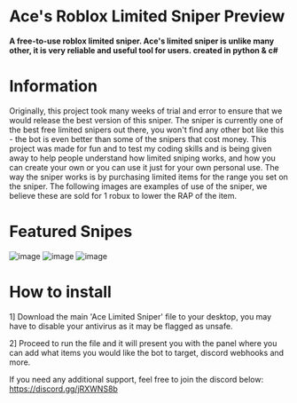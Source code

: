 # Ace's Roblox Limited Sniper Preview
**A free-to-use roblox limited sniper. Ace's limited sniper is unlike many other, it is very reliable and useful tool for users. created in python & c#**
# Information
Originally, this project took many weeks of trial and error to ensure that we would release the best version of this sniper. The sniper is currently one of the best free limited snipers out there, you won't find any other bot like this - the bot is even better than some of the snipers that cost money. This project was made for fun and to test my coding skills and is being given away to help people understand how limited sniping works, and how you can create your own or you can use it just for your own personal use. The way the sniper works is by purchasing limited items for the range you set on the sniper. The following images are examples of use of the sniper, we believe these are sold for 1 robux to lower the RAP of the item.

# Featured Snipes
![image](https://user-images.githubusercontent.com/53382312/184518298-c8bf02d8-2541-4ca0-95ce-041f16333955.png)
![image](https://user-images.githubusercontent.com/53382312/184518305-6b0fe59e-b156-459e-b468-a65050e81da1.png)
![image](https://user-images.githubusercontent.com/53382312/184518371-a9564b2d-fd65-4692-9be3-4c54cfef9016.png)

# How to install
1] Download the main 'Ace Limited Sniper' file to your desktop, you may have to disable your antivirus as it may be flagged as unsafe.

2] Proceed to run the file and it will present you with the panel where you can add what items you would like the bot to target, discord webhooks and more.

If you need any additional support, feel free to join the discord below:
https://discord.gg/jRXWNS8b

